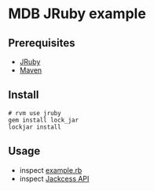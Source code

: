 # MDB JRuby example

## Prerequisites

* [JRuby](http://jruby.org/)
* [Maven](http://maven.apache.org/)

## Install
```
# rvm use jruby
gem install lock_jar
lockjar install
```

## Usage

* inspect [example.rb](https://github.com/simi/jruby-mdb-demo/blob/master/example.rb)
* inspect [Jackcess API](http://jackcess.sourceforge.net/apidocs/com/healthmarketscience/jackcess/package-summary.html)
